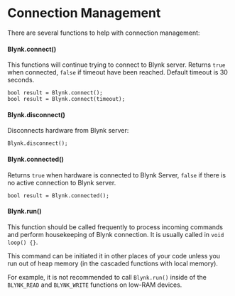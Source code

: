 # Connection Management

There are several functions to help with connection management:

#### Blynk.connect\(\) <a id="blynk-firmware-connection-management-blynkconnect"></a>

This functions will continue trying to connect to Blynk server. Returns `true` when connected, `false` if timeout have been reached. Default timeout is 30 seconds.

```text
bool result = Blynk.connect();
bool result = Blynk.connect(timeout);
```

#### Blynk.disconnect\(\) <a id="blynk-firmware-connection-management-blynkdisconnect"></a>

Disconnects hardware from Blynk server:

```text
Blynk.disconnect();
```

#### Blynk.connected\(\) <a id="blynk-firmware-connection-management-blynkconnected"></a>

Returns `true` when hardware is connected to Blynk Server, `false` if there is no active connection to Blynk server.

```text
bool result = Blynk.connected();
```

#### Blynk.run\(\) <a id="blynk-firmware-connection-management-blynkrun"></a>

This function should be called frequently to process incoming commands and perform housekeeping of Blynk connection. It is usually called in `void loop() {}`.

This command can be initiated it in other places of your code unless you run out of heap memory \(in the cascaded functions with local memory\).

For example, it is not recommended to call `Blynk.run()` inside of the `BLYNK_READ` and `BLYNK_WRITE` functions on low-RAM devices.

